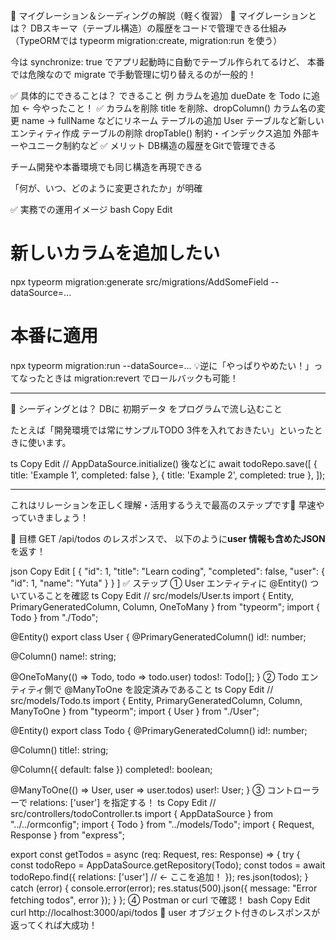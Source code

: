 🧠 マイグレーション＆シーディングの解説（軽く復習）
🔹 マイグレーションとは？
DBスキーマ（テーブル構造）の履歴をコードで管理できる仕組み
（TypeORMでは typeorm migration:create, migration:run を使う）

今は synchronize: true でアプリ起動時に自動でテーブル作られてるけど、
本番では危険なので migrate で手動管理に切り替えるのが一般的！

✅ 具体的にできることは？
できること	例
カラムを追加	dueDate を Todo に追加 ← 今やったこと！ ✅
カラムを削除	title を削除、dropColumn()
カラム名の変更	name → fullName などにリネーム
テーブルの追加	User テーブルなど新しいエンティティ作成
テーブルの削除	dropTable()
制約・インデックス追加	外部キーやユニーク制約など
✅ メリット
DB構造の履歴をGitで管理できる

チーム開発や本番環境でも同じ構造を再現できる

「何が、いつ、どのように変更されたか」が明確

✅ 実務での運用イメージ
bash
Copy
Edit
# 新しいカラムを追加したい
npx typeorm migration:generate src/migrations/AddSomeField --dataSource=...

# 本番に適用
npx typeorm migration:run --dataSource=...
💡逆に「やっぱりやめたい！」ってなったときは migration:revert でロールバックも可能！




---
🔹 シーディングとは？
DBに 初期データ をプログラムで流し込むこと

たとえば「開発環境では常にサンプルTODO 3件を入れておきたい」といったときに使います。

ts
Copy
Edit
// AppDataSource.initialize() 後などに
await todoRepo.save([
  { title: 'Example 1', completed: false },
  { title: 'Example 2', completed: true },
]);


---
これはリレーションを正しく理解・活用するうえで最高のステップです🙌
早速やっていきましょう！

🎯 目標
GET /api/todos のレスポンスで、
以下のように**user 情報も含めたJSON**を返す！

json
Copy
Edit
[
  {
    "id": 1,
    "title": "Learn coding",
    "completed": false,
    "user": {
      "id": 1,
      "name": "Yuta"
    }
  }
]
✅ ステップ
① User エンティティに @Entity() ついていることを確認
ts
Copy
Edit
// src/models/User.ts
import { Entity, PrimaryGeneratedColumn, Column, OneToMany } from "typeorm";
import { Todo } from "./Todo";

@Entity()
export class User {
  @PrimaryGeneratedColumn()
  id!: number;

  @Column()
  name!: string;

  @OneToMany(() => Todo, todo => todo.user)
  todos!: Todo[];
}
② Todo エンティティ側で @ManyToOne を設定済みであること
ts
Copy
Edit
// src/models/Todo.ts
import { Entity, PrimaryGeneratedColumn, Column, ManyToOne } from "typeorm";
import { User } from "./User";

@Entity()
export class Todo {
  @PrimaryGeneratedColumn()
  id!: number;

  @Column()
  title!: string;

  @Column({ default: false })
  completed!: boolean;

  @ManyToOne(() => User, user => user.todos)
  user!: User;
}
③ コントローラーで relations: ['user'] を指定する！
ts
Copy
Edit
// src/controllers/todoController.ts
import { AppDataSource } from "../../ormconfig";
import { Todo } from "../models/Todo";
import { Request, Response } from "express";

export const getTodos = async (req: Request, res: Response) => {
  try {
    const todoRepo = AppDataSource.getRepository(Todo);
    const todos = await todoRepo.find({
      relations: ['user']  // ← ここを追加！
    });
    res.json(todos);
  } catch (error) {
    console.error(error);
    res.status(500).json({ message: "Error fetching todos", error });
  }
};
④ Postman or curl で確認！
bash
Copy
Edit
curl http://localhost:3000/api/todos
👀 user オブジェクト付きのレスポンスが返ってくれば大成功！